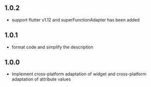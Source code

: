 ## 1.0.2

* support flutter v1.12 and superFunctionAdapter has been added

## 1.0.1

* format code and simplify the description

## 1.0.0

* Implement cross-platform adaptation of widget and cross-platform adaptation of attribute values
